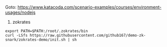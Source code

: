 
Goto: https://www.katacoda.com/scenario-examples/courses/environment-usages/nodejs

1. zokrates
```
export PATH=$PATH:/root/.zokrates/bin
curl -LSfs https://raw.githubusercontent.com/github167/demo-zk-snark/zokrates-demo/init.sh | sh


```
